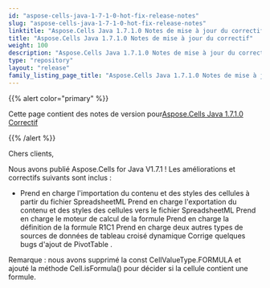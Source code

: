 ```yaml
---
id: "aspose-cells-java-1-7-1-0-hot-fix-release-notes"
slug: "aspose-cells-java-1-7-1-0-hot-fix-release-notes"
linktitle: "Aspose.Cells Java 1.7.1.0 Notes de mise à jour du correctif"
title: "Aspose.Cells Java 1.7.1.0 Notes de mise à jour du correctif"
weight: 100
description: "Aspose.Cells Java 1.7.1.0 Notes de mise à jour du correctif – the latest updates and fixes."
type: "repository"
layout: "release"
family_listing_page_title: "Aspose.Cells Java 1.7.1.0 Notes de mise à jour du correctif"
---
```

{{% alert color="primary" %}} 

 Cette page contient des notes de version pour[Aspose.Cells Java 1.7.1.0 Correctif](https://releases.aspose.com/cells/java/new-releases/aspose.cells-java-1.7.1.0-hot-fix/)

{{% /alert %}} 

 Chers clients,

 Nous avons publié Aspose.Cells for Java V1.7.1 ! Les améliorations et correctifs suivants sont inclus :

- Prend en charge l'importation du contenu et des styles des cellules à partir du fichier SpreadsheetML
 Prend en charge l'exportation du contenu et des styles des cellules vers le fichier SpreadsheetML
 Prend en charge le moteur de calcul de la formule
 Prend en charge la définition de la formule R1C1
 Prend en charge deux autres types de sources de données de tableau croisé dynamique
 Corrige quelques bugs d'ajout de PivotTable .

Remarque : nous avons supprimé la const CellValueType.FORMULA et ajouté la méthode Cell.isFormula() pour décider si la cellule contient une formule.
